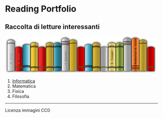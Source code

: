 # Reading Portfolio

## Raccolta di letture interessanti

![Libri](books.png)

1. [Informatica](informatica.md)
2. Matematica
3. Fisica
4. Filosofia

---
Licenza immagini CC0
